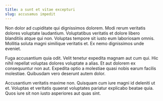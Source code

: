 ```yaml
---
title: a sunt et vitae excepturi
slug: accusamus impedit
---
```


Non dolor ad cupiditate qui dignissimos dolorem. Modi rerum veritatis dolores voluptate laudantium. Voluptatibus veritatis et dolore libero blanditiis atque qui non. Voluptas tempore sit iusto eum laboriosam omnis. Mollitia soluta magni similique veritatis et. Ex nemo dignissimos unde eveniet.

Fuga accusantium quia odit. Velit tenetur expedita magnam aut cum qui. Hic nihil repellat voluptas dolores voluptate a alias. Et aut dolorem ex consequuntur non aut. Expedita optio a molestiae quasi nobis earum facilis molestiae. Quibusdam vero deserunt autem dolor.

Accusantium veritatis maxime non. Quisquam cum iure magni id deleniti ut et. Voluptas et veritatis quaerat voluptates pariatur explicabo beatae quia. Quos iure sit non iusto asperiores aut quas sint.
